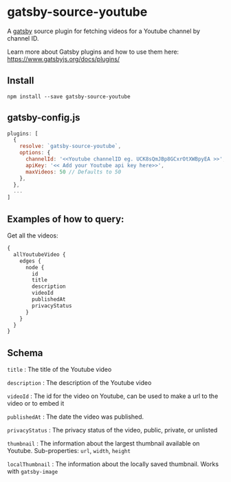 # gatsby-source-youtube

A [gatsby](https://www.gatsbyjs.org/) source plugin for fetching videos for a Youtube channel by channel ID.

Learn more about Gatsby plugins and how to use them here: https://www.gatsbyjs.org/docs/plugins/

## Install

`npm install --save gatsby-source-youtube`


## gatsby-config.js

```javascript
plugins: [
  {
    resolve: `gatsby-source-youtube`,
    options: {
      channelId: '<<Youtube channelID eg. UCK8sQmJBp8GCxrOtXWBpyEA >>',
      apiKey: '<< Add your Youtube api key here>>',
      maxVideos: 50 // Defaults to 50
    },
  },
  ...
]
```

## Examples of how to query:

Get all the videos:

```graphql
{
  allYoutubeVideo {
    edges {
      node {
        id
        title
        description
        videoId
        publishedAt
        privacyStatus
      }
    }
  }
}

```

## Schema

`title`
: The title of the Youtube video

`description`
: The description of the Youtube video

`videoId`
: The id for the video on Youtube, can be used to make a url to the video or to embed it

`publishedAt`
: The date the video was published.

`privacyStatus`
: The privacy status of the video, public, private, or unlisted

`thumbnail`
: The information about the largest thumbnail available on Youtube. Sub-properties: `url`, `width`, `height`

`localThumbnail`
: The information about the locally saved thumbnail. Works with `gatsby-image`